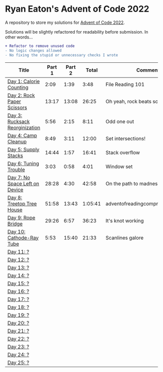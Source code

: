 # Ryan Eaton's Advent of Code 2022
A repository to store my solutions for [Advent of Code 2022](https://adventofcode.com/2022).

Solutions will be slightly refactored for readability before submission. In other words...

```diff
+ Refactor to remove unused code
- No logic changes allowed
- No fixing the stupid or unnecessary checks I wrote
```

| Title                                  | Part 1 | Part 2 | Total   | Comment                          |
|----------------------------------------|--------|--------|---------|----------------------------------|
| [Day 1: Calorie Counting](1.md)        | 2:09   | 1:39   | 3:48    | File Reading 101                 |
| [Day 2: Rock Paper Scissors](2.md)     | 13:17  | 13:08  | 26:25   | Oh yeah, rock beats scissors...  |
| [Day 3: Rucksack Reorginization](3.md) | 5:56   | 2:15   | 8:11    | Odd one out                      |
| [Day 4: Camp Cleanup](4.md)            | 8:49   | 3:11   | 12:00   | Set intersections!               |
| [Day 5: Supply Stacks](5.md)           | 14:44  | 1:57   | 16:41   | Stack overflow                   |
| [Day 6: Tuning Trouble](6.md)          | 3:03   | 0:58   | 4:01    | Window set                       |
| [Day 7: No Space Left on Device](7.md) | 28:28  | 4:30   | 42:58   | On the path to madness           |
| [Day 8: Treetop Tree House](8.md)      | 51:58  | 13:43  | 1:05:41 | adventofreadingcomprehension.com |
| [Day 9: Rope Bridge](9.md)             | 29:26  | 6:57   | 36:23   | It's knot working                |
| [Day 10: Cathode-Ray Tube](10.md)      | 5:53   | 15:40  | 21:33   | Scanlines galore                 |
| [Day 11: ?](11.md)                     |        |        |         |                                  |
| [Day 12: ?](12.md)                     |        |        |         |                                  |
| [Day 13: ?](13.md)                     |        |        |         |                                  |
| [Day 14: ?](14.md)                     |        |        |         |                                  |
| [Day 15: ?](15.md)                     |        |        |         |                                  |
| [Day 16: ?](16.md)                     |        |        |         |                                  |
| [Day 17: ?](17.md)                     |        |        |         |                                  |
| [Day 18: ?](18.md)                     |        |        |         |                                  |
| [Day 19: ?](19.md)                     |        |        |         |                                  |
| [Day 20: ?](20.md)                     |        |        |         |                                  |
| [Day 21: ?](21.md)                     |        |        |         |                                  |
| [Day 22: ?](22.md)                     |        |        |         |                                  |
| [Day 23: ?](23.md)                     |        |        |         |                                  |
| [Day 24: ?](24.md)                     |        |        |         |                                  |
| [Day 25: ?](25.md)                     |        |        |         |                                  |

